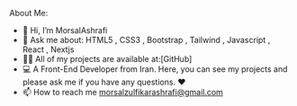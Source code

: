  About Me:
- 👋 Hi, I’m MorsalAshrafi
- 💬 Ask me about: HTML5 , CSS3  , Bootstrap , Tailwind , Javascript , React , Nextjs
- 👨‍💻 All of my projects are available at:[GitHub]
- 💻 A Front-End Developer from Iran. Here, you can see my projects and please ask me if you have any questions. ♥️
- 📫 How to reach me  morsalzulfikarashrafi@gmail.com



<!---
morsalashrafi/morsalashrafi is a ✨ special ✨ repository because its `README.md` (this file) appears on your GitHub profile.
You can click the Preview link to take a look at your changes.
--->
